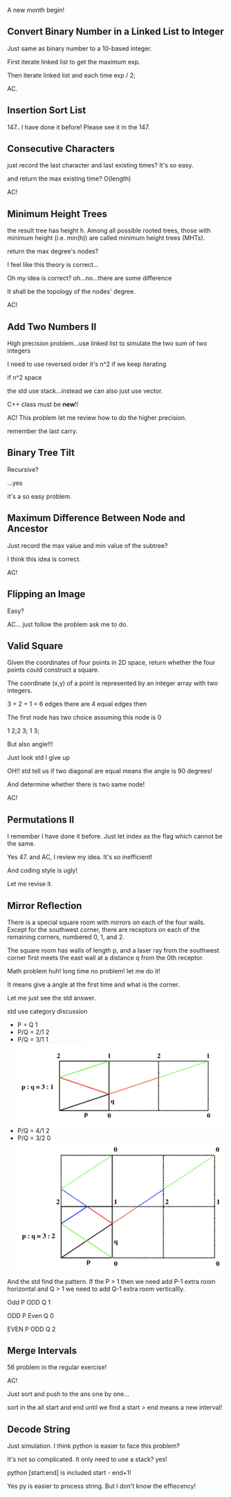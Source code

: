 A new month begin!

## Convert Binary Number in a Linked List to Integer

Just same as binary number to a 10-based integer.

First iterate linked list to get the maximum exp. 

Then iterate linked list and each time exp / 2;

AC.

## Insertion Sort List

147.. I have done it before! Please see it in the 147.

## Consecutive Characters

just record the last character and last existing times? It's so easy.


and return the max existing time? O(length)

AC!



## Minimum Height Trees

the result tree has height h. Among all possible rooted trees, those with minimum height (i.e. min(h))  are called minimum height trees (MHTs).

return the max degree's nodes?

I feel like this theory is correct...

Oh my idea is correct? oh...no...there are some difference

It shall be the topology of the nodes' degree.

AC!

## Add Two Numbers II

High precision problem...use linked list to simulate the two sum of two integers

I need to use reversed order it's n^2 if we keep iterating

if n^2 space 

the std use stack...instead we can also just use vector.

C++ class must be **new**!!

AC! This problem let me review how to do the higher precision.

remember the last carry. 

## Binary Tree Tilt

Recursive?

...yes

it's a so easy problem.

## Maximum Difference Between Node and Ancestor

Just record the max value and min value of the subtree?

I think this idea is correct.

AC!

## Flipping an Image

Easy?

AC... just follow the problem ask me to do.

## Valid Square

Given the coordinates of four points in 2D space, return whether the four points could construct a square.

The coordinate (x,y) of a point is represented by an integer array with two integers.

3 + 2 + 1 = 6 edges there are 4 equal edges then

The first node has two choice assuming this node is 0

1 2;2 3; 1 3;

But also angle!!!

Just look std I give up

OH!! std tell us if two diagonal are equal means the angle is 90 degrees!

And determine whether there is two same node!

AC!

## Permutations II

I remember I have done it before. Just let index as the flag which cannot be the same. 

Yes 47. and AC, I review my idea. It's so inefficient!

And coding style is ugly!

Let me revise it.



## Mirror Reflection

There is a special square room with mirrors on each of the four walls.  Except for the southwest corner, there are receptors on each of the remaining corners, numbered 0, 1, and 2.

The square room has walls of length p, and a laser ray from the southwest corner first meets the east wall at a distance q from the 0th receptor.

Math problem huh! long time no problem! let me do it!

It means give a angle at the first time and what is the corner. 

Let me just see the std answer.

std use category discussion

* P = Q 1
* P/Q = 2/1 2
* P/Q = 3/1 1
![](17_1.png)
* P/Q = 4/1 2
* P/Q = 3/2 0
![](17_2.png)

And the std find the pattern. If the P > 1 then we need add P-1 extra room horizontal and Q > 1 we need to add Q-1 extra room verticallly.

Odd P ODD Q 1

ODD P Even Q 0

EVEN P ODD Q 2


## Merge Intervals

56 problem in the regular exercise!

AC!

Just sort and push to the ans one by one...

sort in the all start and end until we find a start > end means a new interval!

## Decode String

Just simulation. I think python is easier to face this problem?

It's not so complicated. It only need to use a stack? yes!

python [start:end] is included start - end+1!

Yes py is easier to process string. But I don't know the effiecency!


